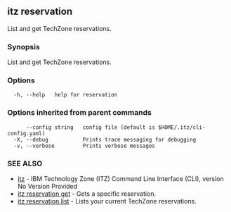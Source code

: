 ## itz reservation

List and get TechZone reservations.

### Synopsis

List and get TechZone reservations.

### Options

```
  -h, --help   help for reservation
```

### Options inherited from parent commands

```
      --config string   config file (default is $HOME/.itz/cli-config.yaml)
  -X, --debug           Prints trace messaging for debugging
  -v, --verbose         Prints verbose messages
```

### SEE ALSO

* [itz](itz.md)	 - IBM Technology Zone (ITZ) Command Line Interface (CLI), version No Version Provided
* [itz reservation get](itz_reservation_get.md)	 - Gets a specific reservation.
* [itz reservation list](itz_reservation_list.md)	 - Lists your current TechZone reservations.

